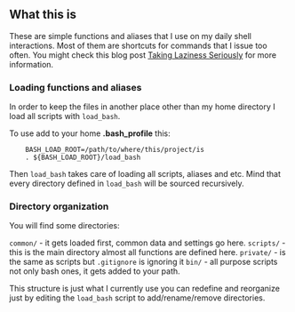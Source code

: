 ## What this is

These are simple functions and aliases that I use on my daily shell
interactions. Most of them are shortcuts for commands that I issue too often.
You might check this blog post [Taking Laziness
Seriously](http://marcovaltas.com/2011/03/28/taking-laziness-seriously.html)
for more information.

### Loading functions and aliases

In order to keep the files in another place other than my home directory I load
all scripts with `load_bash`.

To use add to your home __.bash_profile__ this:

		BASH_LOAD_ROOT=/path/to/where/this/project/is
		. ${BASH_LOAD_ROOT}/load_bash

Then `load_bash` takes care of loading all scripts, aliases and etc. Mind that
every directory defined in `load_bash` will be sourced recursively.

### Directory organization

You will find some directories:

`common/` - it gets loaded first, common data and settings go here.
`scripts/` - this is the main directory almost all functions are defined here.
`private/` - is the same as scripts but `.gitignore` is ignoring it
`bin/` - all purpose scripts not only bash ones, it gets added to your path.

This structure is just what I currently use you can redefine and reorganize just
by editing the `load_bash` script to add/rename/remove directories.
